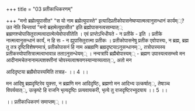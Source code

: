+++
title = "03 प्रतीकाधिकरणम्"

+++
"मनो ब्रह्मेत्युपासीत" "स यो नाम ब्रह्मेत्युपास्ते" इत्यादिप्रतीकोपासनेष्वप्यात्मत्वानुसन्धानं कार्यम््? उत नेति चिन्तायां "मनो ब्रहामेत्युपासीत" इति ब्रह्मोपासनत्वसाम्यात्् ब्रह्मणश्चोपासितुरात्मत्वादात्मेत्येवोपासीतेति । एवं प्राप्तेऽभिधीयते - न प्रतीके - इति । प्रतीके नात्मत्वानुसन्धानं कार्यं, न हि सः - न ह्युपासितुरात्मा प्रतीकः । प्रतीकोपासनेषु प्रतीक एवोपास्यः, न ब्रह्म, ब्रह्म तु तत्र दृष्टिविशेषणमात्रं, प्रतीकोपासनं हि नाम अब्रह्मणि ब्रह्मदृष्टयाऽनुसन्धानम््, तत्रोपास्यस्य प्रतीकस्योपासित्रात्मत्वाभावान्न तताऽनुसन्धेयम्् । नन्वत्रापि ब्रह्मैबोपास्यम्् - ब्रह्मण उपास्यत्वसम्भवे मन आदीनामचेतनानामल्पशक्त्तीनां चोपस्यत्वाश्रयणस्यान्याय्यत्वात््, अतो मन

आदिदृष्टया ब्रह्मैवोपास्यमिति तत्राह- ।। 4 ।।

मन आदिषु ब्रह्मदृष्टिरेव युक्त्ता, न ब्रह्मणि मन आदिदृष्टिः, ब्रह्मणो मन आदिभ्य उत्कर्षात््, तेषाञ्च विपर्ययात््, उत्कृष्टे हि राजनि भृत्यदृष्टिः प्रत्यवायकरी, भृत्ये तु राजदृष्टिरभ्युदयाय ।। 5 ।।

।। प्रतीकाधिकरणं समाप्तम्् ।।